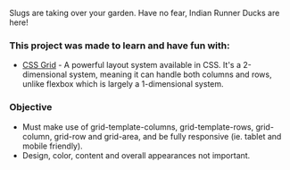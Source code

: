 Slugs are taking over your garden. Have no fear, Indian Runner Ducks are here!

### This project was made to learn and have fun with:
* [CSS Grid](https://developer.mozilla.org/en-US/docs/Web/CSS/CSS_Grid_Layout) - A powerful layout system available in CSS. It's a 2-dimensional system, meaning it can handle both columns and rows, unlike flexbox which is largely a 1-dimensional system.

### Objective
* Must make use of grid-template-columns, grid-template-rows, grid-column, grid-row and grid-area, and be fully responsive (ie. tablet and mobile friendly).
* Design, color, content and overall appearances not important.
